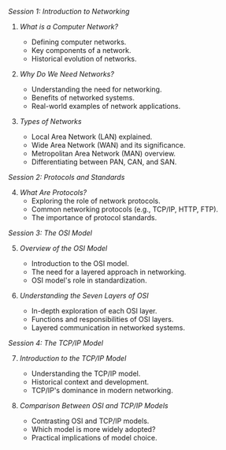 *Session 1: Introduction to Networking*

1. *What is a Computer Network?*
    
    - Defining computer networks.
    - Key components of a network.
    - Historical evolution of networks.
2. *Why Do We Need Networks?*
    
    - Understanding the need for networking.
    - Benefits of networked systems.
    - Real-world examples of network applications.
3. *Types of Networks*
    
    - Local Area Network (LAN) explained.
    - Wide Area Network (WAN) and its significance.
    - Metropolitan Area Network (MAN) overview.
    - Differentiating between PAN, CAN, and SAN.

*Session 2: Protocols and Standards*

4. *What Are Protocols?*
    - Exploring the role of network protocols.
    - Common networking protocols (e.g., TCP/IP, HTTP, FTP).
    - The importance of protocol standards.

*Session 3: The OSI Model*

5. *Overview of the OSI Model*
    
    - Introduction to the OSI model.
    - The need for a layered approach in networking.
    - OSI model's role in standardization.
6. *Understanding the Seven Layers of OSI*
    
    - In-depth exploration of each OSI layer.
    - Functions and responsibilities of OSI layers.
    - Layered communication in networked systems.

*Session 4: The TCP/IP Model*

7. *Introduction to the TCP/IP Model*
    
    - Understanding the TCP/IP model.
    - Historical context and development.
    - TCP/IP's dominance in modern networking.
8. *Comparison Between OSI and TCP/IP Models*
    
    - Contrasting OSI and TCP/IP models.
    - Which model is more widely adopted?
    - Practical implications of model choice.
